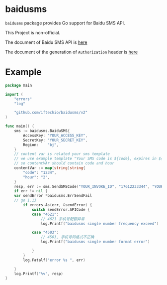 # baidusms

`baidusms` package provides Go support for Baidu SMS API.

This Project is non-official.

The document of Baidu SMS API is [here](https://cloud.baidu.com/doc/SMS/s/3jwvxrwjx)

The document of the generation of `Authorization` header is [here](https://cloud.baidu.com/doc/Reference/s/njwvz1yfu)

# Example

```go
package main

import (
	"errors"
	"log"

	"github.com/iftechio/baidusms/v2"
)

func main() {
	sms := baidusms.BaiduSMS{
		AccessKey: "YOUR_ACCESS_KEY",
		SecretKey: "YOUR_SECRET_KEY",
		Region:    "bj",
	}
	// content var is related your sms template
	// we use example template "Your SMS code is ${code}, expires in ${hour} hours"
	// so contentVAr should contain code and hour
	contentVar := map[string]string{
		"code": "1234",
		"hour": "2",
	}
	resp, err := sms.SendSMSCode("YOUR_INVOKE_ID", "17612233344", "YOUR_TEMPLATE_CODE", contentVar)
	if err != nil {
    var sendError *baidusms.ErrSendFail
    // go 1.13
		if errors.As(err, &sendError) {
			switch sendError.APICode {
			case "4621":
				// 4621 手机号配额异常
				log.Printf("baidusms single number frequency exceed")

			case "4503":
				// 4503, 手机号码格式不正确
				log.Printf("baidusms single number format error")

			}
		}
		log.Fatalf("error %s ", err)

	}
	log.Printf("%v", resp)
}
```
